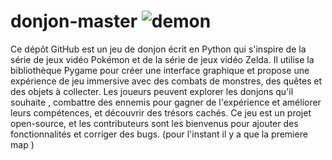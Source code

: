  # donjon-master  ![demon](https://user-images.githubusercontent.com/97172783/214097900-9c1b4d37-681f-4579-9b4e-39786574513b.png)


Ce dépôt GitHub est un jeu de donjon écrit en Python qui s'inspire de la série de jeux vidéo Pokémon et de la série de jeux vidéo Zelda.
Il utilise la bibliothèque Pygame pour créer une interface graphique et propose une expérience de jeu immersive avec des combats de monstres, des quêtes et des objets à collecter.
Les joueurs peuvent explorer les donjons qu'il souhaite , combattre des ennemis pour gagner de l'expérience et améliorer leurs compétences, et découvrir des trésors cachés.
Ce jeu est un projet open-source, et les contributeurs sont les bienvenus pour ajouter des fonctionnalités et corriger des bugs.
(pour l'instant il y a que la premiere map )
